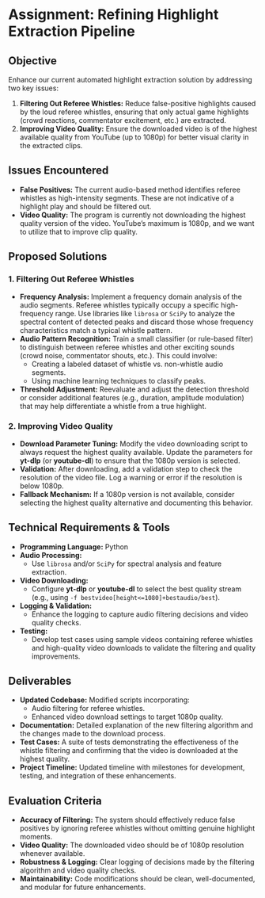 # Assignment: Refining Highlight Extraction Pipeline

## Objective

Enhance our current automated highlight extraction solution by addressing two key issues:

1. **Filtering Out Referee Whistles:** Reduce false-positive highlights caused by the loud referee whistles, ensuring that only actual game highlights (crowd reactions, commentator excitement, etc.) are extracted.
2. **Improving Video Quality:** Ensure the downloaded video is of the highest available quality from YouTube (up to 1080p) for better visual clarity in the extracted clips.

## Issues Encountered

- **False Positives:** The current audio-based method identifies referee whistles as high-intensity segments. These are not indicative of a highlight play and should be filtered out.
- **Video Quality:** The program is currently not downloading the highest quality version of the video. YouTube’s maximum is 1080p, and we want to utilize that to improve clip quality.

## Proposed Solutions

### 1. Filtering Out Referee Whistles

- **Frequency Analysis:** Implement a frequency domain analysis of the audio segments. Referee whistles typically occupy a specific high-frequency range. Use libraries like `librosa` or `SciPy` to analyze the spectral content of detected peaks and discard those whose frequency characteristics match a typical whistle pattern.
- **Audio Pattern Recognition:** Train a small classifier (or rule-based filter) to distinguish between referee whistles and other exciting sounds (crowd noise, commentator shouts, etc.). This could involve:
  - Creating a labeled dataset of whistle vs. non-whistle audio segments.
  - Using machine learning techniques to classify peaks.
- **Threshold Adjustment:** Reevaluate and adjust the detection threshold or consider additional features (e.g., duration, amplitude modulation) that may help differentiate a whistle from a true highlight.

### 2. Improving Video Quality

- **Download Parameter Tuning:** Modify the video downloading script to always request the highest quality available. Update the parameters for **yt-dlp** (or **youtube-dl**) to ensure that the 1080p version is selected.
- **Validation:** After downloading, add a validation step to check the resolution of the video file. Log a warning or error if the resolution is below 1080p.
- **Fallback Mechanism:** If a 1080p version is not available, consider selecting the highest quality alternative and documenting this behavior.

## Technical Requirements & Tools

- **Programming Language:** Python
- **Audio Processing:**
  - Use `librosa` and/or `SciPy` for spectral analysis and feature extraction.
- **Video Downloading:**
  - Configure **yt-dlp** or **youtube-dl** to select the best quality stream (e.g., using `-f bestvideo[height<=1080]+bestaudio/best`).
- **Logging & Validation:**
  - Enhance the logging to capture audio filtering decisions and video quality checks.
- **Testing:**
  - Develop test cases using sample videos containing referee whistles and high-quality video downloads to validate the filtering and quality improvements.

## Deliverables

- **Updated Codebase:** Modified scripts incorporating:
  - Audio filtering for referee whistles.
  - Enhanced video download settings to target 1080p quality.
- **Documentation:** Detailed explanation of the new filtering algorithm and the changes made to the download process.
- **Test Cases:** A suite of tests demonstrating the effectiveness of the whistle filtering and confirming that the video is downloaded at the highest quality.
- **Project Timeline:** Updated timeline with milestones for development, testing, and integration of these enhancements.

## Evaluation Criteria

- **Accuracy of Filtering:** The system should effectively reduce false positives by ignoring referee whistles without omitting genuine highlight moments.
- **Video Quality:** The downloaded video should be of 1080p resolution whenever available.
- **Robustness & Logging:** Clear logging of decisions made by the filtering algorithm and video quality checks.
- **Maintainability:** Code modifications should be clean, well-documented, and modular for future enhancements.
